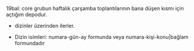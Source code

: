 19bal: core grubun haftalık çarşamba toplantılarının bana düşen kısmı için
açtığım depodur.

- dizinler üzerinden ilerler.

- Dizin isimleri: numara-gün-ay formunda veya numara-kişi-konu|bağlam
  formundadır
